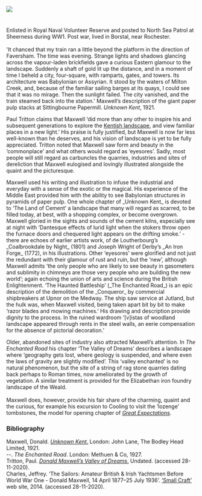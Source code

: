 <a href="https://dev.visual-essays.app"><img src="https://dev-visual-essays.netlify.app/images/ve-button.png"></a>
<param ve-config title="Donald Maxwell (1877-1936)" author="Professor Peter Vujakovic" layout="vtl" 
banner="xxx">

<param ve-entity eid="Q4946691" aliases="Borstal">
<param ve-entity eid="Q507517" aliases="Rochester">
<param ve-entity eid="Q107314188" aliases="Milton Creek">
<param ve-entity eid="Q1626044" aliases="Sittingbourne">
<param ve-entity eid="Q1000115" aliases="Faversham">
<param ve-entity eid="Q2649453" aliases="Cooling">
<param ve-entity eid="Q7898393" aliases="Upnor">
<param ve-entity eid="Q7898393" aliases="Medway">
<param ve-entity eid="Q2298322" aliases="Weald">

#

Enlisted in Royal Naval Volunteer Reserve and posted to North Sea Patrol at Sheerness during WW1. Post war, lived in Borstal, near Rochester.
<br><br>
'It chanced that my train ran a little beyond the platform in the direction of Faversham. The time was evening. Strange lights and shadows glancing across the vapour-laden brickfields gave a curious Eastern glamour to the landscape. Suddenly a shaft of gold lit up the distance, and in a moment of time I beheld a city, four-square, with ramparts, gates, and towers. Its architecture was Babylonian or Assyrian. It stood by the waters of Milton Creek, and, because of the familiar sailing barges at its quays, I could see that it was no mirage. Then the sunlight failed. The city vanished, and the train steamed back into the station.'
Maxwell’s description of the giant paper pulp stacks at Sittingbourne Papermill. _Unknown Kent_, 1921.
<param ve-image url="https://stor.artstor.org/stor/ff02b007-70c7-432e-88d7-04fa94cfefde" label="Lloyd's Paper Mill, Sittingbourne" attribution="c.1909">

Paul Tritton claims that Maxwell ‘did more than any other to inspire his and subsequent generations to explore the [Kentish landscape](/landscape), and view familiar places in a new light.’ His praise is fully justified, but Maxwell is now far less well-known than he deserves, and his vision of landscape is yet to be fully appreciated. Tritton noted that Maxwell saw form and beauty in the ‘commonplace’ and what others would regard as ‘eyesores’. Sadly, most people will still regard as carbuncles the quarries, industries and sites of dereliction that Maxwell eulogised and lovingly illustrated alongside the quaint and the picturesque.
<param ve-image url="https://stor.artstor.org/stor/ced608e6-1e5f-48a9-b58c-0f2eda22bead" label="_Unknown Kent_, 1921">                                                                                                     
Maxwell used his writing and illustration to infuse the industrial and everyday with a sense of the exotic or the magical. His experience of the Middle East provided him with the ability to see Babylonian structures in pyramids of paper pulp. One whole chapter of _Unknown Kent_ is devoted to ‘The Land of Cement’ a landscape that many will regard as scarred, to be filled today, at best, with a shopping complex, or become overgrown. Maxwell gloried in the sights and sounds of the cement kilns, especially see at night with ‘Dantesque effects of lurid light when the stokers throw open the furnace doors and chequered light appears on the drifting smoke.’ - there are echoes of earlier artists work, of de Loutherbourg’s _Coalbrookdale by Night_ (1801) and Joseph Wright of Derby’s _An Iron Forge_ (1772), in his illustrations. Other ‘eyesores’ were glorified and not just the redundant with their glamour of rust and ruin, but the ‘new’, although Maxwell admits ‘the only people who are likely to see beauty in gasometers and sublimity in chimneys are those very people who are building the new world’; again echoing the union of arts and science during the British Enlightenment.
<param ve-image url="https://upload.wikimedia.org/wikipedia/commons/5/59/Maxwell%2C_Donald_-_Babylon_-_Google_Art_Project.jpg" label="Donald Maxwell, Babylon" attribution="Imperial War Museum London, Public domain, via Wikimedia Commons">                                                                                                     
‘The Haunted Battleship’ (_The Enchanted Road_) is an epic description of the demolition of the _Conqueror_ by commercial shipbreakers at Upnor on the Medway. The ship saw service at Jutland, but the hulk was, when Maxwell visited, being taken apart bit by bit to make ‘razor blades and mowing machines.’ His drawing and description provide dignity to the process. In the ruined wardroom ‘[v]istas of woodland landscape appeared through rents in the steel walls, an eerie compensation for the absence of pictorial decoration.’
<param ve-image url=" https://upload.wikimedia.org/wikipedia/commons/7/76/HMS_Conqueror_%281911%29.jpg2" label="H.M.S. Conqueror" attribution="Unknown author, Public domain, via Wikimedia Commons">                                                                       
<param ve-image url="https://upload.wikimedia.org/wikipedia/commons/8/89/Upnor_Medway_2605.jpg" label="Upnor, Medway" attribution="ClemRutter via Wikimedia Commons" license="CC BY-SA 4.0"> 

Older, abandoned sites of industry also attracted Maxwell’s attention. In _The Enchanted Road_ his chapter ‘The Valley of Dreams’ describes a landscape where ‘geography gets lost, where geology is suspended, and where even the laws of gravity are slightly modified’. This ‘valley enchanted’ is no natural phenomenon, but the site of a string of rag stone quarries dating back perhaps to Roman times, now ameliorated by the growth of vegetation. A similar treatment is provided for the Elizabethan iron foundry landscape of the Weald.
<br><br>
Maxwell does, however, provide his fair share of the charming, quaint and the curious, for example his excursion to Cooling to visit the ‘lozenge’ tombstones, the model for opening chapter of [_Great Expectations_](/dickens/great-expectations-curated-walk).
<param ve-image url="https://upload.wikimedia.org/wikipedia/commons/a/ac/Cooling_Church_Graveyard_-_geograph.org.uk_-_43903.jpg" label="Cooling Church graveyard" attribution="Hywel Williams" license="CC BY-SA 2.0">
                                                                                                     
### Bibliography
Maxwell, Donald. [_Unknown Kent_.](https://ia902700.us.archive.org/28/items/unknownkent00maxw/unknownkent00maxw.pdf   
) London: John Lane, The Bodley Head Limited, 1921.    
--. _The Enchanted Road_. London: Methuen & Co, 1927.   
Tritton, Paul. [_Donald Maxwell’s Valley of Dreams_.](https://web.archive.org/web/20110901031521/http://valleyconservation.org.uk/donald_maxwell.htm) Undated. (accessed 28-11-2020).   
Charles, Jeffrey. ‘The Sailors: Amateur British & Irish Yachtsmen Before World War One - Donald Maxwell, 14 April 1877–25 July 1936’. [‘Small Craft’]( http://www.smallcraft.net/research/the_sailors/donald_maxwell/) web site, 2014. (accessed 28-11-2020).
